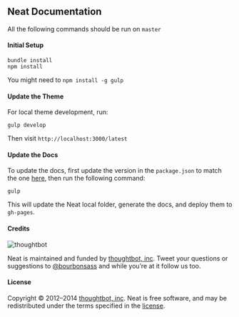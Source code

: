 ## Neat Documentation

All the following commands should be run on `master`

#### Initial Setup

```
bundle install
npm install
```

You might need to `npm install -g gulp`

#### Update the Theme

For local theme development, run:

```
gulp develop
```

Then visit `http://localhost:3000/latest`

#### Update the Docs

To update the docs, first update the version in the `package.json` to match the
one [here](https://github.com/thoughtbot/neat/blob/master/lib/neat/version.rb), then run the following command:

```
gulp
```

This will update the Neat local folder, generate the docs, and deploy them to
`gh-pages`.

#### Credits

![thoughtbot](http://thoughtbot.com/images/tm/logo.png)

Neat is maintained and funded by [thoughtbot, inc](http://thoughtbot.com). Tweet your questions or suggestions to [@bourbonsass](https://twitter.com/bourbonsass) and while you’re at it follow us too.

#### License

Copyright © 2012–2014 [thoughtbot, inc](http://thoughtbot.com). Neat is free software, and may be redistributed under the terms specified in the [license](LICENSE.md).
